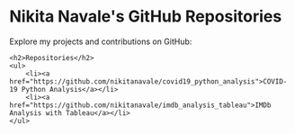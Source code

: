 <!DOCTYPE html>
<html>
<head>
    <meta charset="UTF-8">
    <meta name="viewport" content="width=device-width, initial-scale=1.0">
    <title>Nikita Navale's GitHub Repositories</title>
</head>
<body>
    <h1>Nikita Navale's GitHub Repositories</h1>
    <p>Explore my projects and contributions on GitHub:</p>

    <h2>Repositories</h2>
    <ul>
        <li><a href="https://github.com/nikitanavale/covid19_python_analysis">COVID-19 Python Analysis</a></li>
        <li><a href="https://github.com/nikitanavale/imdb_analysis_tableau">IMDb Analysis with Tableau</a></li>
    </ul>
</body>
</html>


